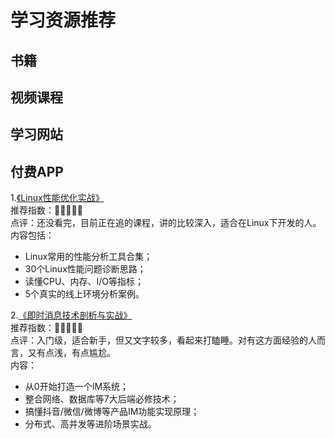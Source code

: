 # 学习资源推荐

## 书籍

## 视频课程

## 学习网站

## 付费APP

1.[《Linux性能优化实战》](https://time.geekbang.org/column/intro/140)  
推荐指数：💪💪💪🦾🦾  
点评：还没看完，目前正在追的课程，讲的比较深入，适合在Linux下开发的人。  
内容包括：  
- Linux常用的性能分析工具合集；
- 30个Linux性能问题诊断思路；
- 读懂CPU、内存、I/O等指标；
- 5个真实的线上环境分析案例。

2.[《即时消息技术剖析与实战》](https://time.geekbang.org/column/intro/225)  
推荐指数：💪💪🦾🦾🦾  
点评：入门级，适合新手，但又文字较多，看起来打瞌睡。对有这方面经验的人而言，又有点浅，有点尴尬。  
内容：  
- 从0开始打造一个IM系统；
- 整合网络、数据库等7大后端必修技术；
- 搞懂抖音/微信/微博等产品IM功能实现原理；
- 分布式、高并发等进阶场景实战。